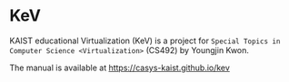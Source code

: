 # KeV
KAIST educational Virtualization (KeV) is a project for `Special Topics in Computer Science <Virtualization>` (CS492) by Youngjin Kwon.

The manual is available at https://casys-kaist.github.io/kev
